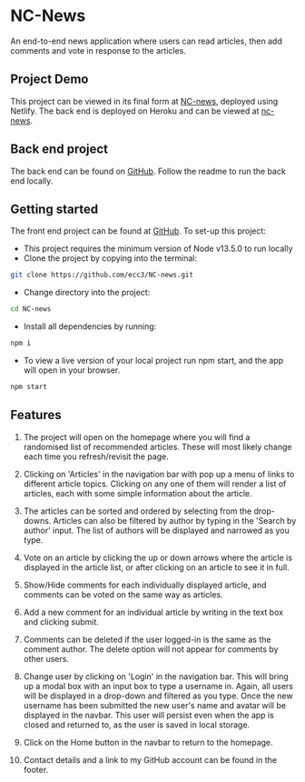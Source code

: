 # NC-News

An end-to-end news application where users can read articles, then add comments and vote in response to the articles.

## Project Demo

This project can be viewed in its final form at [NC-news](https://ecc-nc-news.netlify.com), deployed using Netlify.
The back end is deployed on Heroku and can be viewed at [nc-news](https://ec-nc-news.herokuapp.com/api).

## Back end project

The back end can be found on [GitHub](https://github.com/ecc3/backend_project). Follow the readme to run the back end locally.

## Getting started

The front end project can be found at [GitHub](https://github.com/ecc3/NC-news).
To set-up this project:

- This project requires the minimum version of Node v13.5.0 to run locally
- Clone the project by copying into the terminal:

```bash
git clone https://github.com/ecc3/NC-news.git
```

- Change directory into the project:

```bash
cd NC-news
```

- Install all dependencies by running:

```bash
npm i
```

- To view a live version of your local project run npm start, and the app will open in your browser.

```bash
npm start
```

## Features

1. The project will open on the homepage where you will find a randomised list of recommended articles. These will most likely change each time you refresh/revisit the page.

2. Clicking on 'Articles' in the navigation bar with pop up a menu of links to different article topics. Clicking on any one of them will render a list of articles, each with some simple information about the article.

3. The articles can be sorted and ordered by selecting from the drop-downs. Articles can also be filtered by author by typing in the 'Search by author' input. The list of authors will be displayed and narrowed as you type.

4. Vote on an article by clicking the up or down arrows where the article is displayed in the article list, or after clicking on an article to see it in full.

5. Show/Hide comments for each individually displayed article, and comments can be voted on the same way as articles.

6. Add a new comment for an individual article by writing in the text box and clicking submit.

7. Comments can be deleted if the user logged-in is the same as the comment author. The delete option will not appear for comments by other users.

8. Change user by clicking on 'Login' in the navigation bar. This will bring up a modal box with an input box to type a username in. Again, all users will be displayed in a drop-down and filtered as you type. Once the new username has been submitted the new user's name and avatar will be displayed in the navbar. This user will persist even when the app is closed and returned to, as the user is saved in local storage.

9. Click on the Home button in the navbar to return to the homepage.

10. Contact details and a link to my GitHub account can be found in the footer.
